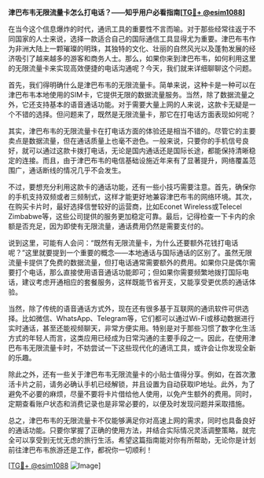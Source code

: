 **津巴布韦无限流量卡怎么打电话？——知乎用户必看指南[[TG💪+ @esim1088](https://t.me/s/esim1088)]**

在当今这个信息爆炸的时代，通讯工具的重要性不言而喻。对于那些经常往返于不同国家的人士来说，选择一款适合自己的国际通信工具显得尤为重要。津巴布韦作为非洲大陆上一颗璀璨的明珠，其独特的文化、壮丽的自然风光以及蓬勃发展的经济吸引了越来越多的游客和商务人士。那么，如果你来到津巴布韦，如何利用这里的无限流量卡来实现高效便捷的电话沟通呢？今天，我们就来详细聊聊这个问题。

首先，我们得明确什么是津巴布韦的无限流量卡。简单来说，这种卡是一种可以在津巴布韦本地使用的SIM卡，它提供无限的数据流量服务。当然，除了数据流量之外，它还支持基本的语音通话功能。对于需要大量上网的人来说，这款卡无疑是一个不错的选择。但问题来了，既然是无限流量卡，那它在打电话方面表现如何呢？

其实，津巴布韦的无限流量卡在打电话方面的体验还是相当不错的。尽管它的主要卖点是数据流量，但在通话质量上也毫不逊色。一般来说，只要你的手机信号良好，就可以通过这款卡拨打电话，无论是国内通话还是国际长途，都能保持清晰稳定的连接。而且，由于津巴布韦的电信基础设施近年来有了显著提升，网络覆盖范围广，通话断线的情况几乎不会发生。

不过，要想充分利用这款卡的通话功能，还有一些小技巧需要注意。首先，确保你的手机支持双频或者三频制式，这样才能更好地兼容津巴布韦的网络环境。其次，在购买卡片时，最好选择信誉较好的运营商，比如Econet Wireless或Telecel Zimbabwe等，这些公司提供的服务更加稳定可靠。最后，记得检查一下卡内的余额是否充足，因为即使有无限流量，通话费用仍然是需要支付的。

说到这里，可能有人会问：“既然有无限流量卡，为什么还要额外花钱打电话呢？”这里就要提到一个重要的概念——本地通话与国际通话的区别了。虽然无限流量卡提供了免费的数据流量，但打电话通常需要额外的费用。如果你只是偶尔需要打个电话，那么直接使用语音通话功能即可；但如果你需要频繁地拨打国际电话，建议考虑开通相应的套餐服务，这样既能节省开支，又能享受更优质的通话体验。

当然，除了传统的语音通话方式外，现在还有很多基于互联网的通讯软件可供选择。比如微信、WhatsApp、Telegram等，它们都可以通过Wi-Fi或移动数据进行实时通话，甚至还能视频聊天，非常方便实用。特别是对于那些习惯了数字化生活方式的年轻人而言，这类应用已经成为日常沟通的主要手段之一。因此，在使用津巴布韦无限流量卡时，不妨尝试一下这些现代化的通讯工具，或许会让你发现全新的乐趣。

除此之外，还有一些关于津巴布韦无限流量卡的小贴士值得分享。例如，在首次激活卡片之前，请务必确认手机已经解锁，并且设置为自动获取IP地址。此外，为了避免不必要的麻烦，尽量不要将卡片借给他人使用，以免产生额外的费用。同时，定期查看账户状态和消费记录也是非常必要的，以便及时发现问题并采取措施。

总之，津巴布韦的无限流量卡不仅能够满足你对高速上网的需求，同时也具备良好的通话功能。只要你掌握了正确的使用方法，并结合实际情况灵活调整策略，就完全可以享受到无忧无虑的旅行生活。希望这篇指南能对你有所帮助，无论你是计划前往津巴布韦旅游还是工作，都祝你一切顺利！

[[TG💪+ @esim1088](https://t.me/s/esim1088) ![Image](https://i.postimg.cc/4NQfJmqS/Snipaste-2025-05-13-00-14-12.png)]